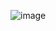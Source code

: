 ![image](https://github.com/pabloDYEL/ESTATICA-40/assets/116923433/882c9230-0029-4fba-85bb-4119e6bbc03c)
